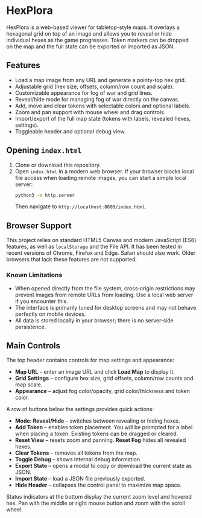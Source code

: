 # HexPlora

HexPlora is a web-based viewer for tabletop-style maps. It overlays a hexagonal grid on top of an image and allows you to reveal or hide individual hexes as the game progresses. Token markers can be dropped on the map and the full state can be exported or imported as JSON.

## Features

- Load a map image from any URL and generate a pointy-top hex grid.
- Adjustable grid (hex size, offsets, column/row count and scale).
- Customizable appearance for fog of war and grid lines.
- Reveal/hide mode for managing fog of war directly on the canvas.
- Add, move and clear tokens with selectable colors and optional labels.
- Zoom and pan support with mouse wheel and drag controls.
- Import/export of the full map state (tokens with labels, revealed hexes, settings).
- Toggleable header and optional debug view.

## Opening `index.html`

1. Clone or download this repository.
2. Open `index.html` in a modern web browser. If your browser blocks local file access when loading remote images, you can start a simple local server:
   ```bash
   python3 -m http.server
   ```
   Then navigate to `http://localhost:8000/index.html`.

## Browser Support

This project relies on standard HTML5 Canvas and modern JavaScript (ES6) features, as well as `localStorage` and the File API. It has been tested in recent versions of Chrome, Firefox and Edge. Safari should also work. Older browsers that lack these features are not supported.

### Known Limitations

- When opened directly from the file system, cross‑origin restrictions may prevent images from remote URLs from loading. Use a local web server if you encounter this.
- The interface is primarily tuned for desktop screens and may not behave perfectly on mobile devices.
- All data is stored locally in your browser; there is no server‑side persistence.

## Main Controls

The top header contains controls for map settings and appearance:

- **Map URL** – enter an image URL and click **Load Map** to display it.
- **Grid Settings** – configure hex size, grid offsets, column/row counts and map scale.
- **Appearance** – adjust fog color/opacity, grid color/thickness and token color.

A row of buttons below the settings provides quick actions:

- **Mode: Reveal/Hide** – switches between revealing or hiding hexes.
 - **Add Token** – enables token placement. You will be prompted for a label when placing a token. Existing tokens can be dragged or cleared.
- **Reset View** – resets zoom and panning. **Reset Fog** hides all revealed hexes.
- **Clear Tokens** – removes all tokens from the map.
- **Toggle Debug** – shows internal debug information.
- **Export State** – opens a modal to copy or download the current state as JSON.
- **Import State** – load a JSON file previously exported.
- **Hide Header** – collapses the control panel to maximize map space.

Status indicators at the bottom display the current zoom level and hovered hex. Pan with the middle or right mouse button and zoom with the scroll wheel.

